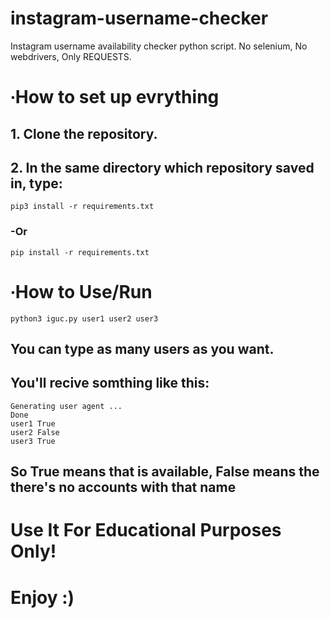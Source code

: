 # instagram-username-checker
Instagram username availability checker python script. No selenium, No webdrivers, Only REQUESTS.

# ∙How to set up evrything
## 1. Clone the repository.
## 2. In the same directory which repository saved in, type:
```
pip3 install -r requirements.txt
```
### -Or
```
pip install -r requirements.txt
```

# ∙How to Use/Run
```
python3 iguc.py user1 user2 user3
```
## You can type as many users as you want.
## You'll recive somthing like this:

```
Generating user agent ...
Done
user1 True
user2 False
user3 True
```
## So True means that is available, False means the there's no accounts with that name

# Use It For Educational Purposes Only!
# Enjoy :)
